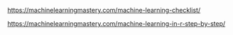https://machinelearningmastery.com/machine-learning-checklist/


https://machinelearningmastery.com/machine-learning-in-r-step-by-step/
